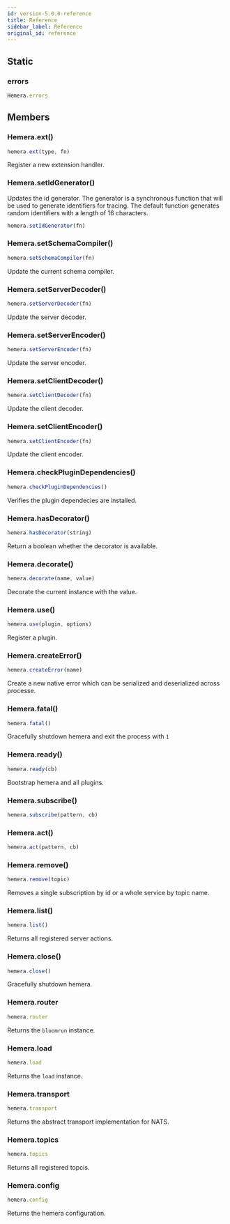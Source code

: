 ```yaml
---
id: version-5.0.0-reference
title: Reference
sidebar_label: Reference
original_id: reference
---
```


## Static

### errors

```js
Hemera.errors
```

## Members

### Hemera.ext()

```js
hemera.ext(type, fn)
```

Register a new extension handler.

### Hemera.setIdGenerator()

Updates the id generator. The generator is a synchronous function that will be used to generate identifiers for tracing.
The default function generates random identifiers with a length of 16 characters.

```js
hemera.setIdGenerator(fn)
```

### Hemera.setSchemaCompiler()

```js
hemera.setSchemaCompiler(fn)
```

Update the current schema compiler.

### Hemera.setServerDecoder()

```js
hemera.setServerDecoder(fn)
```

Update the server decoder.

### Hemera.setServerEncoder()

```js
hemera.setServerEncoder(fn)
```

Update the server encoder.

### Hemera.setClientDecoder()

```js
hemera.setClientDecoder(fn)
```

Update the client decoder.

### Hemera.setClientEncoder()

```js
hemera.setClientEncoder(fn)
```

Update the client encoder.

### Hemera.checkPluginDependencies()

```js
hemera.checkPluginDependencies()
```

Verifies the plugin dependecies are installed.

### Hemera.hasDecorator()

```js
hemera.hasDecorator(string)
```

Return a boolean whether the decorator is available.

### Hemera.decorate()

```js
hemera.decorate(name, value)
```

Decorate the current instance with the value.

### Hemera.use()

```js
hemera.use(plugin, options)
```

Register a plugin.

### Hemera.createError()

```js
hemera.createError(name)
```

Create a new native error which can be serialized and deserialized across processe.

### Hemera.fatal()

```js
hemera.fatal()
```

Gracefully shutdown hemera and exit the process with `1`

### Hemera.ready()

```js
hemera.ready(cb)
```

Bootstrap hemera and all plugins.

### Hemera.subscribe()

```js
hemera.subscribe(pattern, cb)
```

### Hemera.act()

```js
hemera.act(pattern, cb)
```

### Hemera.remove()

```js
hemera.remove(topic)
```

Removes a single subscription by id or a whole service by topic name.

### Hemera.list()

```js
hemera.list()
```

Returns all registered server actions.

### Hemera.close()

```js
hemera.close()
```

Gracefully shutdown hemera.

### Hemera.router

```js
hemera.router
```

Returns the `bloomrun` instance.

### Hemera.load

```js
hemera.load
```

Returns the `load` instance.

### Hemera.transport

```js
hemera.transport
```

Returns the abstract transport implementation for NATS.

### Hemera.topics

```js
hemera.topics
```

Returns all registered topcis.

### Hemera.config

```js
hemera.config
```

Returns the hemera configuration.
